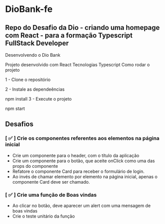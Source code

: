 # DioBank-fe
## Repo do Desafio da Dio - criando uma homepage com React - para a formação Typescript FullStack Developer

Desenvolvendo o Dio Bank

Projeto desenvolvido com React
Tecnologias
Typescript
Como rodar o projeto

1 - Clone o repositório

2 - Instale as dependeências

npm install
3 - Execute o projeto

npm start
## Desafios

### [ ✅ ] Crie os componentes referentes aos elementos na página inicial

- Crie um componente para o header, com o título da aplicação
- Crie um componente para o botão, que aceite onClick como uma das props do componente
- Refatore o componente Card para receber o formulário de login. 
- Ao invés de chamar elemento por elemento na página inicial, apenas o componente Card deve ser chamado.

### [ ✅ ] Crie uma função de Boas vindas

- Ao clicar no botão, deve aparecer um alert com uma mensagem de boas vindas
- Crie o teste unitário da função
